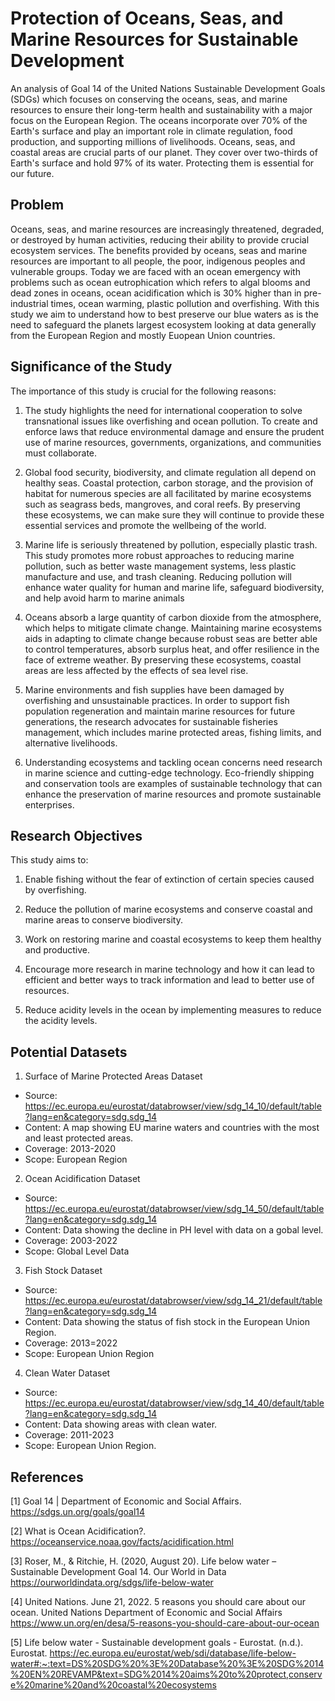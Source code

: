 # Protection of Oceans, Seas, and Marine Resources for Sustainable Development

An analysis of Goal 14 of the United Nations Sustainable Development Goals (SDGs) which focuses on conserving the oceans, seas, and marine resources to ensure their long-term health and sustainability with a major focus on the European Region. The oceans incorporate over 70% of the Earth's surface and play an important role in climate regulation, food production, and supporting millions of livelihoods. 
Oceans, seas, and coastal areas are crucial parts of our planet. They cover over two-thirds of Earth's surface and hold 97% of its water. Protecting them is essential for our future.

## Problem

Oceans, seas, and marine resources are increasingly threatened, degraded, or destroyed by human activities, reducing their ability to provide crucial ecosystem services. The benefits provided by oceans, seas and marine resources are important to all people, the poor, indigenous peoples and vulnerable groups. Today we are faced with an ocean emergency with problems such as ocean eutrophication which refers to algal blooms and dead zones in oceans, ocean acidification which is 30% higher than in pre-industrial times, ocean warming, plastic pollution and overfishing. 
With this study we aim to understand how to best preserve our blue waters as is the need to safeguard the planets largest ecosystem looking at data generally from the European Region and mostly Euopean Union countries. 

## Significance of the Study

The importance of this study is crucial for the following reasons:

1. The study highlights the need for international cooperation to solve transnational issues like overfishing and ocean pollution. To create and enforce laws that reduce environmental damage and ensure the prudent use of marine resources, governments, organizations, and communities must collaborate.

2. Global food security, biodiversity, and climate regulation all depend on healthy seas. Coastal protection, carbon storage, and the provision of habitat for numerous species are all facilitated by marine ecosystems such as seagrass beds, mangroves, and coral reefs. By preserving these ecosystems, we can make sure they will continue to provide these essential services and promote the wellbeing of the world.
   
3. Marine life is seriously threatened by pollution, especially plastic trash. This study promotes more robust approaches to reducing marine pollution, such as better waste management systems, less plastic manufacture and use, and trash cleaning. Reducing pollution will enhance water quality for human and marine life, safeguard biodiversity, and help avoid harm to marine animals
   
4. Oceans absorb a large quantity of carbon dioxide from the atmosphere, which helps to mitigate climate change. Maintaining marine ecosystems aids in adapting to climate change because robust seas are better able to control temperatures, absorb surplus heat, and offer resilience in the face of extreme weather. By preserving these ecosystems, coastal areas are less affected by the effects of sea level rise.
   
5. Marine environments and fish supplies have been damaged by overfishing and unsustainable practices. In order to support fish population regeneration and maintain marine resources for future generations, the research advocates for sustainable fisheries management, which includes marine protected areas, fishing limits, and alternative livelihoods.

6. Understanding ecosystems and tackling ocean concerns need research in marine science and cutting-edge technology. Eco-friendly shipping and conservation tools are examples of sustainable technology that can enhance the preservation of marine resources and promote sustainable enterprises.

## Research Objectives

This study aims to:

1.	Enable fishing without the fear of extinction of certain species caused by overfishing.

2.	Reduce the pollution of marine ecosystems and conserve coastal and marine areas to conserve biodiversity.

3.	Work on restoring marine and coastal ecosystems to keep them healthy and productive.

4.	Encourage more research in marine technology and how it can lead to efficient and better ways to track information and lead to better use of resources.

5.	Reduce acidity levels in the ocean by implementing measures to reduce the acidity levels.

## Potential Datasets

1.	Surface of Marine Protected Areas Dataset
   
   - Source: https://ec.europa.eu/eurostat/databrowser/view/sdg_14_10/default/table?lang=en&category=sdg.sdg_14
   - Content: A map showing EU marine waters and countries with the most and least protected areas.
   - Coverage: 2013-2020
   - Scope: European Region

2. Ocean Acidification Dataset

- Source: https://ec.europa.eu/eurostat/databrowser/view/sdg_14_50/default/table?lang=en&category=sdg.sdg_14
- Content: Data showing the decline in PH level with data on a gobal level.
- Coverage: 2003-2022
- Scope: Global Level Data

3. Fish Stock Dataset

- Source: https://ec.europa.eu/eurostat/databrowser/view/sdg_14_21/default/table?lang=en&category=sdg.sdg_14
- Content: Data showing the status of fish stock in the European Union Region.
- Coverage: 2013=2022
- Scope: European Union Region

4. Clean Water Dataset
- Source: https://ec.europa.eu/eurostat/databrowser/view/sdg_14_40/default/table?lang=en&category=sdg.sdg_14
- Content: Data showing areas with clean water.
- Coverage: 2011-2023
- Scope: European Union Region.  
    
## References

<a id="1">[1]</a> Goal 14 | Department of Economic and Social Affairs. https://sdgs.un.org/goals/goal14

<a id="2">[2]</a> What is Ocean Acidification?. https://oceanservice.noaa.gov/facts/acidification.html

<a id="3">[3]</a> Roser, M., & Ritchie, H. (2020, August 20). Life below water – Sustainable Development Goal 14. Our World in Data https://ourworldindata.org/sdgs/life-below-water

<a id="4">[4]</a> United Nations. June 21, 2022. 5 reasons you should care about our ocean. United Nations Department of Economic and Social Affairs https://www.un.org/en/desa/5-reasons-you-should-care-about-our-ocean

<a id="5">[5]</a> Life below water - Sustainable development goals - Eurostat. (n.d.). Eurostat. https://ec.europa.eu/eurostat/web/sdi/database/life-below-water#:~:text=DS%20SDG%20%3E%20Database%20%3E%20SDG%2014%20EN%20REVAMP&text=SDG%2014%20aims%20to%20protect,conserve%20marine%20and%20coastal%20ecosystems

